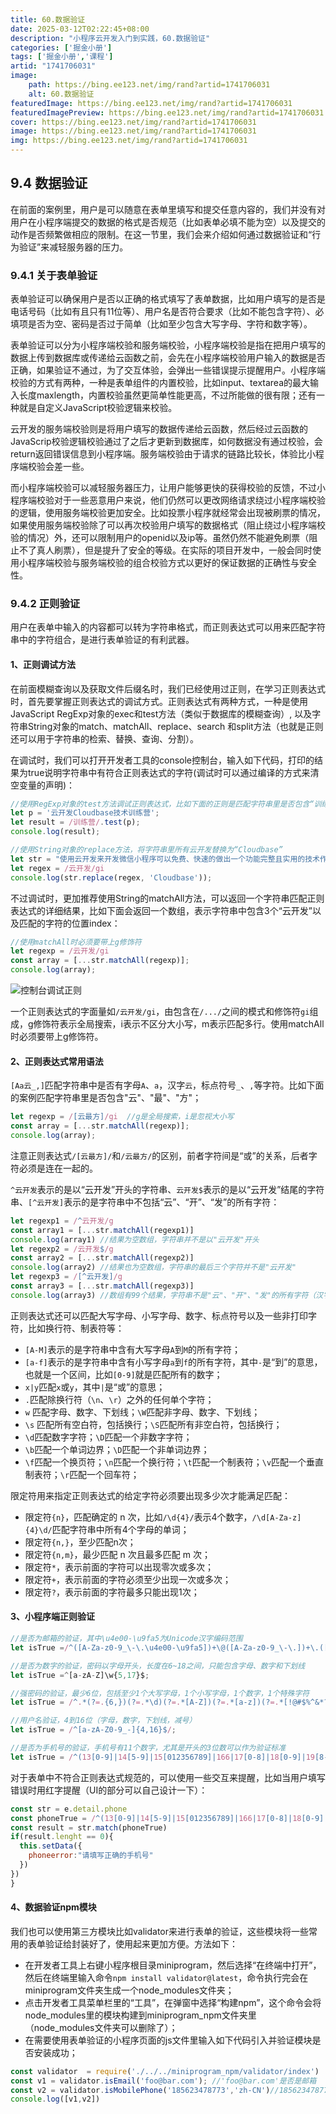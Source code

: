 ```yaml
---
title: 60.数据验证
date: 2025-03-12T02:22:45+08:00
description: "小程序云开发入门到实践，60.数据验证"
categories: ['掘金小册']
tags: ['掘金小册','课程']
artid: "1741706031"
image:
    path: https://bing.ee123.net/img/rand?artid=1741706031
    alt: 60.数据验证
featuredImage: https://bing.ee123.net/img/rand?artid=1741706031
featuredImagePreview: https://bing.ee123.net/img/rand?artid=1741706031
cover: https://bing.ee123.net/img/rand?artid=1741706031
image: https://bing.ee123.net/img/rand?artid=1741706031
img: https://bing.ee123.net/img/rand?artid=1741706031
---
```


## 9.4 数据验证
在前面的案例里，用户是可以随意在表单里填写和提交任意内容的，我们并没有对用户在小程序端提交的数据的格式是否规范（比如表单必填不能为空）以及提交的动作是否频繁做相应的限制。在这一节里，我们会来介绍如何通过数据验证和“行为验证”来减轻服务器的压力。

### 9.4.1 关于表单验证
表单验证可以确保用户是否以正确的格式填写了表单数据，比如用户填写的是否是电话号码（比如有且只有11位等）、用户名是否符合要求（比如不能包含字符）、必填项是否为空、密码是否过于简单（比如至少包含大写字母、字符和数字等）。

表单验证可以分为小程序端校验和服务端校验，小程序端校验是指在把用户填写的数据上传到数据库或传递给云函数之前，会先在小程序端校验用户输入的数据是否正确，如果验证不通过，为了交互体验，会弹出一些错误提示提醒用户。小程序端校验的方式有两种，一种是表单组件的内置校验，比如input、textarea的最大输入长度maxlength，内置校验虽然更简单性能更高，不过所能做的很有限；还有一种就是自定义JavaScript校验逻辑来校验。

云开发的服务端校验则是将用户填写的数据传递给云函数，然后经过云函数的JavaScrip校验逻辑校验通过了之后才更新到数据库，如何数据没有通过校验，会return返回错误信息到小程序端。服务端校验由于请求的链路比较长，体验比小程序端校验会差一些。

而小程序端校验可以减轻服务器压力，让用户能够更快的获得校验的反馈，不过小程序端校验对于一些恶意用户来说，他们仍然可以更改网络请求绕过小程序端校验的逻辑，使用服务端校验更加安全。比如投票小程序就经常会出现被刷票的情况，如果使用服务端校验除了可以再次校验用户填写的数据格式（阻止绕过小程序端校验的情况）外，还可以限制用户的openid以及ip等。虽然仍然不能避免刷票（阻止不了真人刷票），但是提升了安全的等级。在实际的项目开发中，一般会同时使用小程序端校验与服务端校验的组合校验方式以更好的保证数据的正确性与安全性。

### 9.4.2 正则验证
用户在表单中输入的内容都可以转为字符串格式，而正则表达式可以用来匹配字符串中的字符组合，是进行表单验证的有利武器。

#### 1、正则调试方法
在前面模糊查询以及获取文件后缀名时，我们已经使用过正则，在学习正则表达式时，首先要掌握正则表达式的调试方式。正则表达式有两种方式，一种是使用JavaScript RegExp对象的exec和test方法（类似于数据库的模糊查询）, 以及字符串String对象的match、matchAll、replace、search 和split方法（也就是正则还可以用于字符串的检索、替换、查询、分割）。

在调试时，我们可以打开开发者工具的console控制台，输入如下代码，打印的结果为true说明字符串中有符合正则表达式的字符(调试时可以通过编译的方式来清空变量的声明)：
```javascript
//使用RegExp对象的test方法调试正则表达式，比如下面的正则是匹配字符串里是否包含“训练营”
let p = '云开发Cloudbase技术训练营';
let result = /训练营/.test(p);
console.log(result);  

//使用String对象的replace方法，将字符串里所有云开发替换为“Cloudbase”
let str = "使用云开发来开发微信小程序可以免费、快速的做出一个功能完整且实用的技术作品，这是其他编程学习方向所不具备的；而且小程序和云开发有着详细的中文技术文档、完备的IDE微信开发者工具，可以说云开发是对新手最为友好的技术学习方向了。"
let regex = /云开发/gi
console.log(str.replace(regex, 'Cloudbase'));
```
不过调试时，更加推荐使用String的matchAll方法，可以返回一个字符串匹配正则表达式的详细结果，比如下面会返回一个数组，表示字符串中包含3个“云开发”以及匹配的字符的位置index：
```javascript
//使用matchAll时必须要带上g修饰符
let regexp = /云开发/gi
const array = [...str.matchAll(regexp)];
console.log(array);
```
![控制台调试正则](https://i.hackweek.org/img//9/WX20201003-125832@2x.png)

一个正则表达式的字面量如`/云开发/gi`，由包含在`/.../`之间的模式和修饰符`gi`组成，g修饰符表示全局搜索，i表示不区分大小写，m表示匹配多行。使用matchAll时必须要带上g修饰符。

#### 2、正则表达式常用语法
`[Aa云_,]`匹配字符串中是否有字母`A`、`a`，汉字`云`，标点符号`_`、`,`等字符。比如下面的案例匹配字符串里是否包含"云"、"最"、"方"；
```javascript
let regexp = /[云最方]/gi  //g是全局搜索，i是忽视大小写
const array = [...str.matchAll(regexp)];
console.log(array);
```
注意正则表达式`/[云最方]/`和`/云最方/`的区别，前者字符间是“或”的关系，后者字符必须是连在一起的。

`^云开发`表示的是以“云开发”开头的字符串、`云开发$`表示的是以“云开发”结尾的字符串、`[^云开发]`表示的是字符串中不包括“云”、“开”、“发”的所有字符：

```javascript
let regexp1 = /^云开发/g
const array1 = [...str.matchAll(regexp1)]
console.log(array1) //结果为空数组，字符串并不是以"云开发"开头
let regexp2 = /云开发$/g
const array2 = [...str.matchAll(regexp2)]
console.log(array2) //结果也为空数组，字符串的最后三个字符并不是"云开发"
let regexp3 = /[^云开发]/g
const array3 = [...str.matchAll(regexp3)] 
console.log(array3) //数组有99个结果，字符串不是"云"、"开"、"发"的所有字符（汉字和标点符号）
```
正则表达式还可以匹配大写字母、小写字母、数字、标点符号以及一些非打印字符，比如换行符、制表符等：
- `[A-M]`表示的是字符串中含有大写字母`A`到`M`的所有字符；
- `[a-f]`表示的是字符串中含有小写字母`a`到`f`的所有字符，其中`-`是“到”的意思，也就是一个区间，比如`[0-9]`就是匹配所有的数字；
- `x|y`匹配`x`或`y`，其中`|`是“或”的意思；
- `.`匹配除换行符（`\n`、`\r`）之外的任何单个字符；
- `w` 匹配字母、数字、下划线；`\W`匹配非字母、数字、下划线；
- `\s` 匹配所有空白符，包括换行；`\S`匹配所有非空白符，包括换行；
- `\d`匹配数字字符；`\D`匹配一个非数字字符；
- `\b`匹配一个单词边界；`\D`匹配一个非单词边界；
- `\f`匹配一个换页符；`\n`匹配一个换行符；`\t`匹配一个制表符；`\v`匹配一个垂直制表符；`\r`匹配一个回车符；

限定符用来指定正则表达式的给定字符必须要出现多少次才能满足匹配：
- 限定符`{n}`，匹配确定的 n 次，比如`/\d{4}/`表示4个数字，`/\d[A-Za-z]{4}\d/`匹配字符串中所有4个字母的单词；
- 限定符`{n,}`，至少匹配n次；
- 限定符`{n,m}`，最少匹配 n 次且最多匹配 m 次；
- 限定符`*`，表示前面的字符可以出现零次或多次；
- 限定符`+`，表示前面的字符必须至少出现一次或多次；
- 限定符`?`，表示前面的字符最多只能出现1次；

#### 3、小程序端正则验证

```javascript
//是否为邮箱的验证，其中\u4e00-\u9fa5为Unicode汉字编码范围
let isTrue =/^([A-Za-z0-9_\-\.\u4e00-\u9fa5])+\@([A-Za-z0-9_\-\.])+\.([A-Za-z]{2,8})$/;

//是否为数字的验证，密码以字母开头，长度在6~18之间，只能包含字母、数字和下划线
let isTrue =^[a-zA-Z]\w{5,17}$;

//强密码的验证，最少6位，包括至少1个大写字母，1个小写字母，1个数字，1个特殊字符
let isTrue = /^.*(?=.{6,})(?=.*\d)(?=.*[A-Z])(?=.*[a-z])(?=.*[!@#$%^&*? ]).*$/;

//用户名验证，4到16位（字母，数字，下划线，减号）
let isTrue = /^[a-zA-Z0-9_-]{4,16}$/;

//是否为手机号的验证，手机号有11个数字，尤其是开头的3位数可以作为验证标准
let isTrue = /^(13[0-9]|14[5-9]|15[012356789]|166|17[0-8]|18[0-9]|19[8-9])[0-9]{8}$/;  
```

对于表单中不符合正则表达式规范的，可以使用一些交互来提醒，比如当用户填写错误时用红字提醒（UI的部分可以自己设计一下）：
```javascript
const str = e.detail.phone
const phoneTrue = /^(13[0-9]|14[5-9]|15[012356789]|166|17[0-8]|18[0-9]|19[8-9])[0-9]{8}$/;  
const result = str.match(phoneTrue)
if(result.lenght == 0){
  this.setData({
    phoneerror:"请填写正确的手机号"
  })
})
}
```

#### 4、数据验证npm模块
我们也可以使用第三方模块比如validator来进行表单的验证，这些模块将一些常用的表单验证给封装好了，使用起来更加方便。方法如下：

- 在开发者工具上右键小程序根目录miniprogram，然后选择“在终端中打开”，然后在终端里输入命令`npm install validator@latest`，命令执行完会在miniprogram文件夹生成一个node_modules文件夹；
- 点击开发者工具菜单栏里的“工具”，在弹窗中选择“构建npm”，这个命令会将node_modules里的模块构建到miniprogram_npm文件夹里（node_modules文件夹可以删除了）；
- 在需要使用表单验证的小程序页面的js文件里输入如下代码引入并验证模块是否安装成功；

```javascript
const validator  = require('./../../miniprogram_npm/validator/index')
const v1 = validator.isEmail('foo@bar.com'); //'foo@bar.com'是否是邮箱
const v2 = validator.isMobilePhone('185623478773','zh-CN')//18562347877是否是中国大陆的电话号码
console.log([v1,v2])
```


